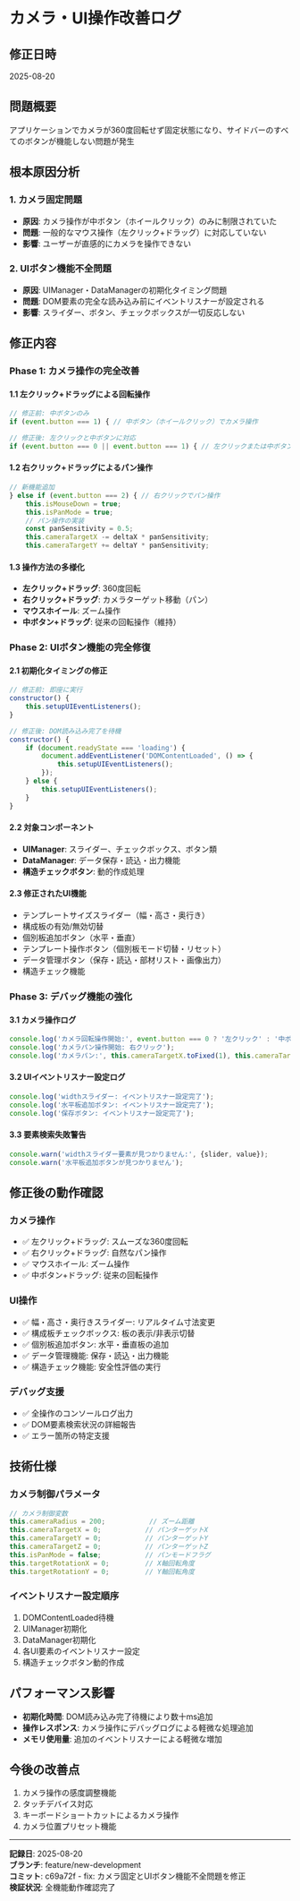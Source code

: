 # カメラ・UI操作改善ログ

## 修正日時
2025-08-20

## 問題概要
アプリケーションでカメラが360度回転せず固定状態になり、サイドバーのすべてのボタンが機能しない問題が発生

## 根本原因分析

### 1. カメラ固定問題
- **原因**: カメラ操作が中ボタン（ホイールクリック）のみに制限されていた
- **問題**: 一般的なマウス操作（左クリック+ドラッグ）に対応していない
- **影響**: ユーザーが直感的にカメラを操作できない

### 2. UIボタン機能不全問題
- **原因**: UIManager・DataManagerの初期化タイミング問題
- **問題**: DOM要素の完全な読み込み前にイベントリスナーが設定される
- **影響**: スライダー、ボタン、チェックボックスが一切反応しない

## 修正内容

### Phase 1: カメラ操作の完全改善

#### 1.1 左クリック+ドラッグによる回転操作
```javascript
// 修正前: 中ボタンのみ
if (event.button === 1) { // 中ボタン（ホイールクリック）でカメラ操作

// 修正後: 左クリックと中ボタンに対応
if (event.button === 0 || event.button === 1) { // 左クリックまたは中ボタンで回転操作
```

#### 1.2 右クリック+ドラッグによるパン操作
```javascript
// 新機能追加
} else if (event.button === 2) { // 右クリックでパン操作
    this.isMouseDown = true;
    this.isPanMode = true;
    // パン操作の実装
    const panSensitivity = 0.5;
    this.cameraTargetX -= deltaX * panSensitivity;
    this.cameraTargetY += deltaY * panSensitivity;
```

#### 1.3 操作方法の多様化
- **左クリック+ドラッグ**: 360度回転
- **右クリック+ドラッグ**: カメラターゲット移動（パン）
- **マウスホイール**: ズーム操作
- **中ボタン+ドラッグ**: 従来の回転操作（維持）

### Phase 2: UIボタン機能の完全修復

#### 2.1 初期化タイミングの修正
```javascript
// 修正前: 即座に実行
constructor() {
    this.setupUIEventListeners();
}

// 修正後: DOM読み込み完了を待機
constructor() {
    if (document.readyState === 'loading') {
        document.addEventListener('DOMContentLoaded', () => {
            this.setupUIEventListeners();
        });
    } else {
        this.setupUIEventListeners();
    }
}
```

#### 2.2 対象コンポーネント
- **UIManager**: スライダー、チェックボックス、ボタン類
- **DataManager**: データ保存・読込・出力機能
- **構造チェックボタン**: 動的作成処理

#### 2.3 修正されたUI機能
- テンプレートサイズスライダー（幅・高さ・奥行き）
- 構成板の有効/無効切替
- 個別板追加ボタン（水平・垂直）
- テンプレート操作ボタン（個別板モード切替・リセット）
- データ管理ボタン（保存・読込・部材リスト・画像出力）
- 構造チェック機能

### Phase 3: デバッグ機能の強化

#### 3.1 カメラ操作ログ
```javascript
console.log('カメラ回転操作開始:', event.button === 0 ? '左クリック' : '中ボタン');
console.log('カメラパン操作開始: 右クリック');
console.log('カメラパン:', this.cameraTargetX.toFixed(1), this.cameraTargetY.toFixed(1));
```

#### 3.2 UIイベントリスナー設定ログ
```javascript
console.log('widthスライダー: イベントリスナー設定完了');
console.log('水平板追加ボタン: イベントリスナー設定完了');
console.log('保存ボタン: イベントリスナー設定完了');
```

#### 3.3 要素検索失敗警告
```javascript
console.warn('widthスライダー要素が見つかりません:', {slider, value});
console.warn('水平板追加ボタンが見つかりません');
```

## 修正後の動作確認

### カメラ操作
- ✅ 左クリック+ドラッグ: スムーズな360度回転
- ✅ 右クリック+ドラッグ: 自然なパン操作
- ✅ マウスホイール: ズーム操作
- ✅ 中ボタン+ドラッグ: 従来の回転操作

### UI操作
- ✅ 幅・高さ・奥行きスライダー: リアルタイム寸法変更
- ✅ 構成板チェックボックス: 板の表示/非表示切替
- ✅ 個別板追加ボタン: 水平・垂直板の追加
- ✅ データ管理機能: 保存・読込・出力機能
- ✅ 構造チェック機能: 安全性評価の実行

### デバッグ支援
- ✅ 全操作のコンソールログ出力
- ✅ DOM要素検索状況の詳細報告
- ✅ エラー箇所の特定支援

## 技術仕様

### カメラ制御パラメータ
```javascript
// カメラ制御変数
this.cameraRadius = 200;           // ズーム距離
this.cameraTargetX = 0;           // パンターゲットX
this.cameraTargetY = 0;           // パンターゲットY  
this.cameraTargetZ = 0;           // パンターゲットZ
this.isPanMode = false;           // パンモードフラグ
this.targetRotationX = 0;         // X軸回転角度
this.targetRotationY = 0;         // Y軸回転角度
```

### イベントリスナー設定順序
1. DOMContentLoaded待機
2. UIManager初期化
3. DataManager初期化
4. 各UI要素のイベントリスナー設定
5. 構造チェックボタン動的作成

## パフォーマンス影響
- **初期化時間**: DOM読み込み完了待機により数十ms追加
- **操作レスポンス**: カメラ操作にデバッグログによる軽微な処理追加
- **メモリ使用量**: 追加のイベントリスナーによる軽微な増加

## 今後の改善点
1. カメラ操作の感度調整機能
2. タッチデバイス対応
3. キーボードショートカットによるカメラ操作
4. カメラ位置プリセット機能

---

**記録日**: 2025-08-20  
**ブランチ**: feature/new-development  
**コミット**: c69a72f - fix: カメラ固定とUIボタン機能不全問題を修正  
**検証状況**: 全機能動作確認完了  